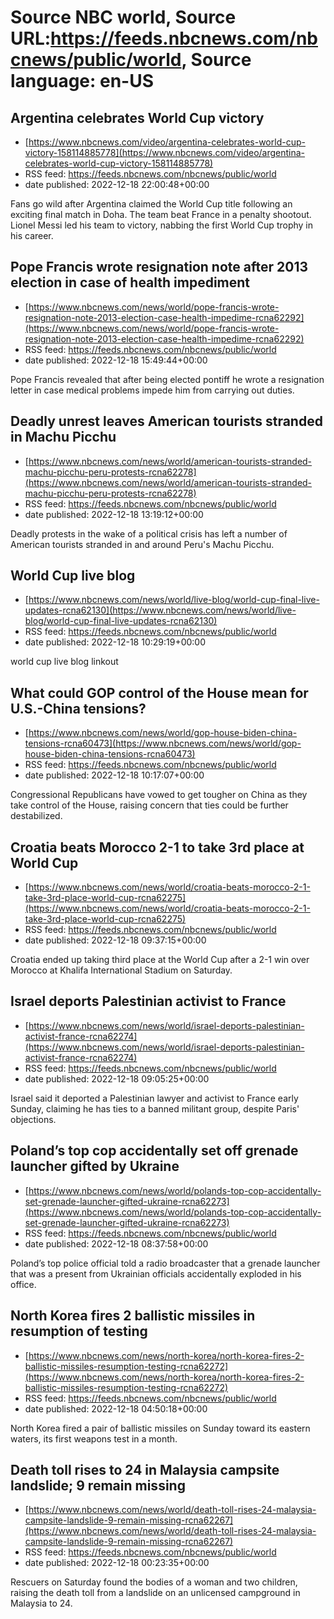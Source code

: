 # Source NBC world, Source URL:https://feeds.nbcnews.com/nbcnews/public/world, Source language: en-US

## Argentina celebrates World Cup victory
 - [https://www.nbcnews.com/video/argentina-celebrates-world-cup-victory-158114885778](https://www.nbcnews.com/video/argentina-celebrates-world-cup-victory-158114885778)
 - RSS feed: https://feeds.nbcnews.com/nbcnews/public/world
 - date published: 2022-12-18 22:00:48+00:00

Fans go wild after Argentina claimed the World Cup title following an exciting final match in Doha. The team beat France in a penalty shootout. Lionel Messi led his team to victory, nabbing the first World Cup trophy in his career.

## Pope Francis wrote resignation note after 2013 election in case of health impediment
 - [https://www.nbcnews.com/news/world/pope-francis-wrote-resignation-note-2013-election-case-health-impedime-rcna62292](https://www.nbcnews.com/news/world/pope-francis-wrote-resignation-note-2013-election-case-health-impedime-rcna62292)
 - RSS feed: https://feeds.nbcnews.com/nbcnews/public/world
 - date published: 2022-12-18 15:49:44+00:00

Pope Francis revealed that after being elected pontiff  he wrote a resignation letter in case medical problems impede him from carrying out duties.

## Deadly unrest leaves American tourists stranded in Machu Picchu
 - [https://www.nbcnews.com/news/world/american-tourists-stranded-machu-picchu-peru-protests-rcna62278](https://www.nbcnews.com/news/world/american-tourists-stranded-machu-picchu-peru-protests-rcna62278)
 - RSS feed: https://feeds.nbcnews.com/nbcnews/public/world
 - date published: 2022-12-18 13:19:12+00:00

Deadly protests in the wake of a political crisis has left a number of American tourists stranded in and around Peru's Machu Picchu.

## World Cup live blog
 - [https://www.nbcnews.com/news/world/live-blog/world-cup-final-live-updates-rcna62130](https://www.nbcnews.com/news/world/live-blog/world-cup-final-live-updates-rcna62130)
 - RSS feed: https://feeds.nbcnews.com/nbcnews/public/world
 - date published: 2022-12-18 10:29:19+00:00

world cup live blog linkout

## What could GOP control of the House mean for U.S.-China tensions?
 - [https://www.nbcnews.com/news/world/gop-house-biden-china-tensions-rcna60473](https://www.nbcnews.com/news/world/gop-house-biden-china-tensions-rcna60473)
 - RSS feed: https://feeds.nbcnews.com/nbcnews/public/world
 - date published: 2022-12-18 10:17:07+00:00

Congressional Republicans have vowed to get tougher on China as they take control of the House, raising concern that ties could be further destabilized.

## Croatia beats Morocco 2-1 to take 3rd place at World Cup
 - [https://www.nbcnews.com/news/world/croatia-beats-morocco-2-1-take-3rd-place-world-cup-rcna62275](https://www.nbcnews.com/news/world/croatia-beats-morocco-2-1-take-3rd-place-world-cup-rcna62275)
 - RSS feed: https://feeds.nbcnews.com/nbcnews/public/world
 - date published: 2022-12-18 09:37:15+00:00

Croatia ended up taking third place at the World Cup after a 2-1 win over Morocco at Khalifa International Stadium on Saturday.

## Israel deports Palestinian activist to France
 - [https://www.nbcnews.com/news/world/israel-deports-palestinian-activist-france-rcna62274](https://www.nbcnews.com/news/world/israel-deports-palestinian-activist-france-rcna62274)
 - RSS feed: https://feeds.nbcnews.com/nbcnews/public/world
 - date published: 2022-12-18 09:05:25+00:00

Israel said it deported a Palestinian lawyer and activist to France early Sunday, claiming he has ties to a banned militant group, despite Paris' objections.

## Poland’s top cop accidentally set off grenade launcher gifted by Ukraine
 - [https://www.nbcnews.com/news/world/polands-top-cop-accidentally-set-grenade-launcher-gifted-ukraine-rcna62273](https://www.nbcnews.com/news/world/polands-top-cop-accidentally-set-grenade-launcher-gifted-ukraine-rcna62273)
 - RSS feed: https://feeds.nbcnews.com/nbcnews/public/world
 - date published: 2022-12-18 08:37:58+00:00

Poland’s top police official told a radio broadcaster that a grenade launcher that was a present from Ukrainian officials accidentally exploded in his office.

## North Korea fires 2 ballistic missiles in resumption of testing
 - [https://www.nbcnews.com/news/north-korea/north-korea-fires-2-ballistic-missiles-resumption-testing-rcna62272](https://www.nbcnews.com/news/north-korea/north-korea-fires-2-ballistic-missiles-resumption-testing-rcna62272)
 - RSS feed: https://feeds.nbcnews.com/nbcnews/public/world
 - date published: 2022-12-18 04:50:18+00:00

North Korea fired a pair of ballistic missiles on Sunday toward its eastern waters, its first weapons test in a month.

## Death toll rises to 24 in Malaysia campsite landslide; 9 remain missing
 - [https://www.nbcnews.com/news/world/death-toll-rises-24-malaysia-campsite-landslide-9-remain-missing-rcna62267](https://www.nbcnews.com/news/world/death-toll-rises-24-malaysia-campsite-landslide-9-remain-missing-rcna62267)
 - RSS feed: https://feeds.nbcnews.com/nbcnews/public/world
 - date published: 2022-12-18 00:23:35+00:00

Rescuers on Saturday found the bodies of a woman and two children, raising the death toll from a landslide on an unlicensed campground in Malaysia to 24.

